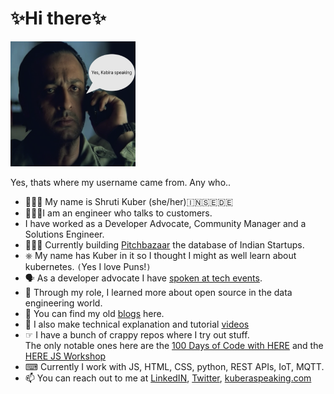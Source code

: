 # ✨Hi there✨ 

<img src="kabira_speaking.png" width="200" height="200"/>

Yes, thats where my username came from. Any who..

- 👩🏾‍💻 My name is Shruti Kuber (she/her)🇮🇳🇸🇪🇩🇪
- 👩🏾‍🎓I am an engineer who talks to customers.
- I have worked as a Developer Advocate, Community Manager and a Solutions Engineer.
- 👩🏽‍🎤 Currently building [Pitchbazaar](https://www.pitchbazaar.com) the database of Indian Startups.
- ⎈ My name has Kuber in it so I thought I might as well learn about kubernetes. `(`Yes I love Puns!`)`
- 🗣 As a developer advocate I have [spoken at tech events](https://www.youtube.com/watch?v=J_dlIJYy-5Y&t=22320s).
- 🔧 Through my role, I learned more about open source in the data engineering world. 
- 📝 You can find my old [blogs](https://www.kuberaspeaking.com/) here. 
- 🎥 I also make technical explanation and tutorial [videos](https://www.youtube.com/playlist?list=PLUs1qyrgjPzFjVW6tCa11f4yK2wnyrcxu)
- ☞ I have a bunch of crappy repos where I try out stuff.<br/>The only notable ones here are the [100 Days of Code with HERE](https://github.com/kuberaspeaking/100DaysOfCodeWithHERE/blob/master/README.md) and the [HERE JS Workshop](https://github.com/kuberaspeaking/HERE-JS-workshop/blob/master/README.md)
- ⌨︎ Currently I work with JS, HTML, CSS, python, REST APIs, IoT, MQTT.
- 📫 You can reach out to me at [LinkedIN](https://www.linkedin.com/in/shruti-kuber/), [Twitter](https://twitter.com/kubera_speaking), [kuberaspeaking.com](https://www.kuberaspeaking.com/)
